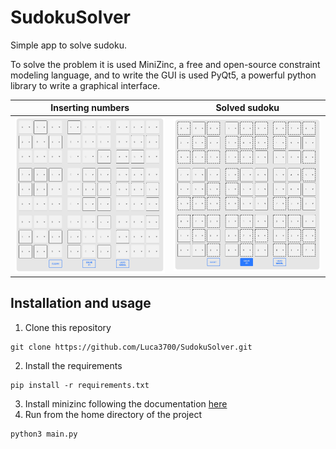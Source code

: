 # SudokuSolver
Simple app to solve sudoku.

To solve the problem it is used MiniZinc, a free and open-source constraint modeling language, and to write the GUI is used PyQt5, a powerful python library to write a graphical interface.

| Inserting numbers | Solved sudoku |
| :---: | :---: |
| <img src="./imgs/insertingNumbers.png" width="400" /> | <img src="./imgs/solve.png" width="400" /> |


## Installation and usage
1. Clone this repository
```
git clone https://github.com/Luca3700/SudokuSolver.git
```
2. Install the requirements
````
pip install -r requirements.txt
````
3. Install minizinc following the documentation [here](https://www.minizinc.org/software.html)
4. Run from the home directory of the project
```
python3 main.py
```
